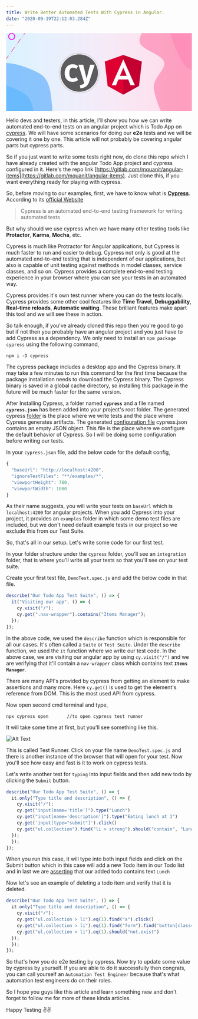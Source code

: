 ```yaml
---
title: Write Better Automated Tests With Cypress in Angular.
date: "2020-09-19T22:12:03.284Z"
---
```


![Write Better Automated Tests With Cypress in Angular](./cypress-ng.jpeg)

Hello devs and testers, in this article, I'll show you how we can write automated end-to-end tests on an angular project which is Todo App on [cypress](https://www.cypress.io/). We will have some scenarios for doing our <b>e2e</b> tests and we will be covering it one by one. This article will not probably be covering angular parts but cypress parts.

So if you just want to write some tests right now, do clone this repo which I have already created with the angular Todo App project and cypress configured in it. Here's the repo link [https://gitlab.com/mquanit/angular-items](https://gitlab.com/mquanit/angular-items). Just clone this, if you want everything ready for playing with cypress.

So, before moving to our examples, first, we have to know what is [<b>Cypress</b>](https://www.cypress.io/). According to its [official Website](https://www.cypress.io/) 

> Cypress is an automated end-to-end testing framework for writing automated tests

But why should we use cypress when we have many other testing tools like **Protactor**, **Karma**, **Mocha**, etc.

Cypress is much like Protractor for Angular applications, but Cypress is much faster to run and easier to debug. Cypress not only is good at the automated end-to-end testing that is independent of our applications, but also is capable of unit testing against methods in model classes, service classes, and so on. Cypress provides a complete end-to-end testing experience in your browser where you can see your tests in an automated way. 

Cypress provides it's own test runner where you can do the tests locally. Cypress provides some other cool features like **Time Travel**, **Debuggability**, **Real-time reloads**, **Automatic waiting**. These brilliant features make apart this tool and we will see these in action.

So talk enough, if you've already cloned this repo then you're good to go but if not then you probably have an angular project and you just have to add Cypress as a dependency. We only need to install an `npm package cypress` using the following command,
```
npm i -D cypress
```
The cypress package includes a desktop app and the Cypress binary. It may take a few minutes to run this command for the first time because the package installation needs to download the Cypress binary. The Cypress binary is saved in a global cache directory, so installing this package in the future will be much faster for the same version.

After Installing Cypress, a folder named **`cypress`** and a file named **`cypress.json`** has been added into your project's root folder. The generated cypress [folder](https://docs.cypress.io/guides/references/configuration.html#Folders-Files) is the place where we write tests and the place where Cypress generates artifacts. The generated [configuration file](https://docs.cypress.io/guides/references/configuration.html#Options) cypress.json contains an empty JSON object. This file is the place where we configure the default behavior of Cypress. So I will be doing some configuration before writing our tests.

In your `cypress.json` file, add the below code for the default config,

```javascript
{
  "baseUrl": "http://localhost:4200",
  "ignoreTestFiles": "**/examples/*",
  "viewportHeight": 760,
  "viewportWidth": 1080
}
```
As their name suggests, you will write your tests on `baseUrl` which is `localhost:4200` for angular projects.
When you add Cypress into your project, it provides an `examples` folder in which some demo test files are included, but we don't need default example tests in our project so we exclude this from our Test Suite.

So, that's all in our setup. Let's write some code for our first test.
 
In your folder structure under the `cypress` folder, you'll see an `integration` folder, that is where you'll write all your tests so that you'll see on your test suite.

Create your first test file, `DemoTest.spec.js` and add the below code in that file.

```javascript
describe("Our Todo App Test Suite", () => {
  it("Visiting our app", () => {
    cy.visit("/");
    cy.get(".nav-wrapper").contains("Items Manager");
  });
});

```
In the above code, we used the `describe` function which is responsible for all our cases. It's often called a `Suite` or `Test Suite`. Under the `describe` function, we used the `it` function where we write our test code. In the above case, we are visiting our angular app by using `cy.visit("/")` and we are verifying that it'll contain a `nav-wrapper` class which contains text **`Items Manager`**.



There are many API's provided by cypress from getting an element to make assertions and many more. Here `cy.get()` is used to get the element's reference from DOM. This is the most used API from cypress.

Now open second cmd terminal and type,
```
npx cypress open       //to open cypress test runner
```
It will take some time at first, but you'll see something like this.

![Alt Text](https://dev-to-uploads.s3.amazonaws.com/i/5kxfxjkx51nigcrifv5l.png)

This is called Test Runner. Click on your file name `DemoTest.spec.js` and there is another instance of the browser that will open for your test. Now you'll see how easy and fast is it to work on cypress tests.

Let's write another test for `typing` into input fields and then add new todo by clicking the `Submit` button. 

```javascript
describe("Our Todo App Test Suite", () => {
  it.only("Type title and description", () => {
    cy.visit("/");
    cy.get("input[name='title']").type("Lunch")
    cy.get("input[name='description']").type("Eating lunch at 1")
    cy.get('input[type="submit"]').click()
    cy.get("ul.collection").find("li > strong").should("contain", "Lunch")
  });
  });
});

```
When you run this case, it will type into both input fields and click on the Submit button which in this case will add a new Todo Item in our Todo list and in last we are [asserting](https://docs.cypress.io/guides/references/assertions.html) that our added todo contains text `Lunch`

Now let's see an example of deleting a todo item and verify that it is deleted.

```javascript
describe("Our Todo App Test Suite", () => {
  it.only("Type title and description", () => {
    cy.visit("/");
    cy.get("ul.collection > li").eq(1).find("a").click()
    cy.get("ul.collection > li").eq(1).find("form").find('button[class="btn red"]').click()
    cy.get("ul.collection > li").eq(1).should("not.exist")
  });
  });
});

```
So that's how you do e2e testing by cypress. Now try to update some value by cypress by yourself. If you are able to do it successfully then congrats, you can call yourself an `Automation Test Engineer` because that's what automation test engineers do on their roles.

So I hope you guys like this article and learn something new and don't forget to follow me for more of these kinda articles.

Happy Testing ✌️✌️